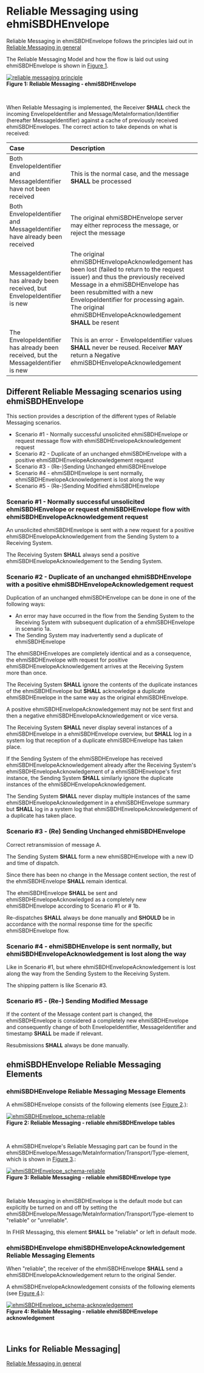 # Reliable Messaging using ehmiSBDHEnvelope

Reliable Messaging in ehmiSBDHEnvelope follows the principles laid out in <a href="https://medcomdk.github.io/MedCom-FHIR-Communication/assets/documents/FHIRMessages_NetworkEnvelopes_EN.html" target="_blank">Reliable Messaging in general</a>

The Reliable Messaging Model and how the flow is laid out using ehmiSBDHEnvelope is shown in <a href="#Fig1">Figure 1</a>. 

<figure style="margin-left: 0px; margin-right: 0px; width: 100%;">
<a href="reliable-messaging-ehmiSBDHEnvelope_1160x625.png" target="_blank"> <img src="reliable-messaging-ehmiSBDHEnvelope_1160x625.png" alt="reliable messaging principle" style="width:auto; margin-left:0px; margin-right:0px;" id="Fig1"></a>
<figcaption text-align="left"><b>Figure 1: Reliable Messaging - ehmiSBDHEnvelope </b></figcaption>
</figure>
<br>

When Reliable Messaging is implemented, the Receiver **SHALL** check the incoming EnvelopeIdentifier and Message/MetaInformation/Identifier (hereafter MessageIdentifier) against a cache of previously received ehmiSBDHEnvelopes. The correct action to take depends on what is received:

| Case                                                            | Description                |
|:----------------------------------------------------------------|:---------------------------|
| Both EnvelopeIdentifier and MessageIdentifier have not been received       | This is the normal case, and the message **SHALL** be processed            |
| Both EnvelopeIdentifier and MessageIdentifier have already been received   | The original ehmiSBDHEnvelope server may either reprocess the message, or reject the message|
| MessageIdentifier has already been received, but EnvelopeIdentifier is new | The original ehmiSBDHEnvelopeAcknowledgement has been lost (failed to return to the request issuer) and thus the previously received Message in a ehmiSBDHEnvelope has been resubmitted with a new EnvelopeIdentifier for processing again. The original ehmiSBDHEnvelopeAcknowledgement **SHALL** be resent|
| The EnvelopeIdentifier has already been received, but the MessageIdentifier is new | This is an error - EnvelopeIdentifier values **SHALL** never be reused. Receiver **MAY** return a Negative ehmiSBDHEnvelopeAcknowledgement|

## Different Reliable Messaging scenarios using ehmiSBDHEnvelope

This section provides a description of the different types of Reliable Messaging scenarios.

- Scenario #1 - Normally successful unsolicited  ehmiSBDHEnvelope or request message flow with ehmiSBDHEnvelopeAcknowledgement request
- Scenario #2 - Duplicate of an unchanged ehmiSBDHEnvelope with a positive ehmiSBDHEnvelopeAcknowledgement request
- Scenario #3 - (Re-)Sending Unchanged ehmiSBDHEnvelope
- Scenario #4 - ehmiSBDHEnvelope is sent normally, ehmiSBDHEnvelopeAcknowledgement is lost along the way
- Scenario #5 - (Re-)Sending Modified ehmiSBDHEnvelope

### Scenario #1 - Normally successful unsolicited ehmiSBDHEnvelope or request ehmiSBDHEnvelope flow with ehmiSBDHEnvelopeAcknowledgement request 

An unsolicited  ehmiSBDHEnvelope is sent with a new request for a positive ehmiSBDHEnvelopeAcknowledgement from the Sending System to a Receiving System.

The Receiving System **SHALL** always send a positive ehmiSBDHEnvelopeAcknowledgement to the Sending System.

### Scenario #2 - Duplicate of an unchanged ehmiSBDHEnvelope with a positive ehmiSBDHEnvelopeAcknowledgement request 

Duplication of an unchanged ehmiSBDHEnvelope can be done in one of the following ways:

- An error may have occurred in the flow from the Sending System to the Receiving System with subsequent duplication of a ehmiSBDHEnvelope in scenario 1a.
- The Sending System may inadvertently send a duplicate of ehmiSBDHEnvelope

The ehmiSBDHEnvelopes are completely identical and as a consequence, the ehmiSBDHEnvelope with request for positive ehmiSBDHEnvelopeAcknowledgement arrives at the Receiving System more than once.

The Receiving System **SHALL** ignore the contents of the duplicate instances of the ehmiSBDHEnvelope but **SHALL** acknowledge a duplicate ehmiSBDHEnvelope in the same way as the original ehmiSBDHEnvelope.

A positive ehmiSBDHEnvelopeAcknowledgement may not be sent first and then a negative ehmiSBDHEnvelopeAcknowledgement or vice versa.

The Receiving System **SHALL** never display several instances of a ehmiSBDHEnvelope in a ehmiSBDHEnvelope overview, but **SHALL** log in a system log that reception of a duplicate ehmiSBDHEnvelope has taken place.

If the Sending System of the ehmiSBDHEnvelope has received ehmiSBDHEnvelopeAcknowledgement already after the Receiving System's ehmiSBDHEnvelopeAcknowledgement of a ehmiSBDHEnvelope's first instance, the Sending System **SHALL** similarly ignore the duplicate instances of the ehmiSBDHEnvelopeAcknowledgement.

The Sending System **SHALL** never display multiple instances of the same ehmiSBDHEnvelopeAcknowledgement in a ehmiSBDHEnvelope summary but **SHALL** log in a system log that ehmiSBDHEnvelopeAcknowledgement of a duplicate has taken place.

### Scenario #3 - (Re) Sending Unchanged ehmiSBDHEnvelope 

Correct retransmission of message A.

The Sending System **SHALL** form a new ehmiSBDHEnvelope with a new ID and time of dispatch.

Since there has been no change in the Message content section, the rest of the ehmiSBDHEnvelope **SHALL** remain identical.

The ehmiSBDHEnvelope **SHALL** be sent and ehmiSBDHEnvelopeAcknowledged as a completely new ehmiSBDHEnvelope according to Scenario #1 or # 1b.

Re-dispatches **SHALL** always be done manually and **SHOULD** be in accordance with the normal response time for the specific ehmiSBDHEnvelope flow.

### Scenario #4 - ehmiSBDHEnvelope is sent normally, but ehmiSBDHEnvelopeAcknowledgement is lost along the way 

Like in Scenario #1, but where ehmiSBDHEnvelopeAcknowledgement is lost along the way from the Sending System to the Receiving System.

The shipping pattern is like Scenario #3.

### Scenario #5 - (Re-) Sending Modified Message 

If the content of the Message content part is changed, the ehmiSBDHEnvelope is considered a completely new ehmiSBDHEnvelope and consequently change of both EnvelopeIdentifier, MessageIdentifier and timestamp **SHALL** be made if relevant.

Resubmissions **SHALL** always be done manually.

## ehmiSBDHEnvelope Reliable Messaging Elements

### ehmiSBDHEnvelope Reliable Messaging Message Elements

A ehmiSBDHEnvelope consists of the following elements (see <a href="#Fig2">Figure 2</a>.):

<figure style="margin-left: 0px; margin-right: 0px; width: 100%;">
<a href="ehmiSBDHEnvelope_schema-reliable.png" target="_blank"> <img src="ehmiSBDHEnvelope_schema-reliable.png" alt="ehmiSBDHEnvelope_schema-reliable" style="width:auto; margin-left:0px; margin-right:0px;" id="Fig2"></a>
<figcaption text-align="left"><b>Figure 2: Reliable Messaging - reliable ehmiSBDHEnvelope tables </b></figcaption>
</figure>
<br>

A ehmiSBDHEnvelope's Reliable Messaging part can be found in the ehmiSBDHEnvelope/Message/MetaInformation/Transport/Type-element, which is shown in <a href="#Fig3">Figure 3</a>.:

<figure style="margin-left: 0px; margin-right: 0px; width: 100%;">
<a href="ehmiSBDHEnvelope_schema-reliable-type.png" target="_blank"> <img src="ehmiSBDHEnvelope_schema-reliable-type.png" alt="ehmiSBDHEnvelope_schema-reliable" style="width:auto; margin-left:0px; margin-right:0px;" id="Fig3"></a>
<figcaption text-align="left"><b>Figure 3: Reliable Messaging - reliable ehmiSBDHEnvelope type </b></figcaption>
</figure>
<br>

Reliable Messaging in ehmiSBDHEnvelope is the default mode but can explicitly be turned on and off by setting the ehmiSBDHEnvelope/Message/MetaInformation/Transport/Type-element to "reliable" or "unreliable".

In FHIR Messaging, this element **SHALL** be "reliable" or left in default mode.

### ehmiSBDHEnvelope ehmiSBDHEnvelopeAcknowledgement Reliable Messaging Elements

When "reliable", the receiver of the ehmiSBDHEnvelope **SHALL** send a ehmiSBDHEnvelopeAcknowledgement return to the original Sender.

A ehmiSBDHEnvelopeAcknowledgement consists of the following elements (see <a href="#Fig4">Figure 4</a>.):

<figure style="margin-left: 0px; margin-right: 0px; width: 100%;">
<a href="ehmiSBDHEnvelope_schema-acknowledgement.png" target="_blank"> <img src="ehmiSBDHEnvelope_schema-acknowledgement.png" alt="ehmiSBDHEnvelope_schema-acknowledgement" style="width:auto; margin-left:0px; margin-right:0px;" id="Fig4"></a>
<figcaption text-align="left"><b>Figure 4: Reliable Messaging - reliable ehmiSBDHEnvelope acknowledgement </b></figcaption>
</figure>
<br>

## Links for Reliable Messaging|
<a href="https://medcomdk.github.io/MedCom-FHIR-Communication/assets/documents/FHIRMessages_NetworkEnvelopes_EN.html" target="_blank">Reliable Messaging in general</a>

